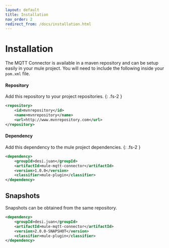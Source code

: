 ```yaml
---
layout: default
title: Installation
nav_order: 2
redirect_from: /docs/installation.html
---
```


# Installation

The MQTT Connector is available in a maven repository and can be setup easily in your mule project. You will need to include the following inside your `pom.xml` file.

#### Repository
Add this repository to your project repositories.
{: .fs-2 }

```xml
<repository>
    <id>mvnrepository</id>
    <name>mvnrepository</name>
    <url>http://www.mvnrepository.com</url>
</repository>

```

#### Dependency
Add this dependency to the mule project dependencies.
{: .fs-2 }

```xml
<dependency>
    <groupId>desi.juan</groupId>
    <artifactId>mule-mqtt-connector</artifactId>
    <version>1.0.0</version>
    <classifier>mule-plugin</classifier>
</dependency>

```

## Snapshots

Snapshots can be obtained from the same repository.

```xml
<dependency>
    <groupId>desi.juan</groupId>
    <artifactId>mule-mqtt-connector</artifactId>
    <version>2.0.0-SNAPSHOT</version>
    <classifier>mule-plugin</classifier>
</dependency>
```


